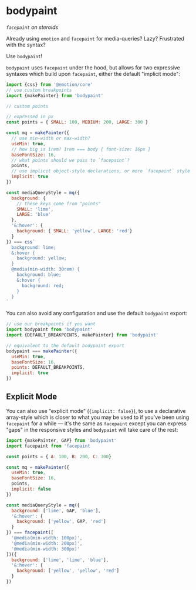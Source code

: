 # bodypaint

_`facepaint` on steroids_

Already using `emotion` and `facepaint` for media-queries? Lazy? Frustrated with the syntax?

Use `bodypaint`!

`bodypaint` uses `facepaint` under the hood, but allows for two expressive syntaxes which build upon `facepaint`, either the default "implicit mode":

```js
import {css} from '@emotion/core'
// use custom breakpoints
import {makePainter} from 'bodypaint'

// custom points

// expressed in px
const points = { SMALL: 100, MEDIUM: 200, LARGE: 300 }

const mq = makePainter({
  // use min-width or max-width?
  useMin: true,
  // how big is 1rem? 1rem === body { font-size: 16px } 
  baseFontSize: 16,
  // what points should we pass to `facepaint`?
  points,
  // use implicit object-style declarations, or more `facepaint` style arrays?
  implicit: true
})

const mediaQueryStyle = mq({
  background: {
    // these keys come from "points"
    SMALL: 'lime',
    LARGE: 'blue'
  },
  '&:hover': {
    background: { SMALL: 'yellow', LARGE: 'red'}
  }
}) === css`
  background: lime;
  &:hover {
    background: yellow;
  }
  @media(min-width: 30rem) {
    background: blue;
    &:hover {
      background: red;
    }
  }
`
```

You can also avoid any configuration and use the default `bodypaint` export:

```js
// use our breakpoints if you want
import bodypaint from 'bodypaint'
import {DEFAULT_BREAKPOINTS, makePainter} from 'bodypaint'

// equivalent to the default bodypaint export
bodypaint === makePainter({
  useMin: true,
  baseFontSize: 16,
  points: DEFAULT_BREAKPOINTS,
  implicit: true
})
```

## Explicit Mode

You can also use "explicit mode" (`{implicit: false}`), to use a declarative array-style which is closer to what you may be used to if you've been using `facepaint` for a while &mdash; it's the same as `facepaint` except you can express "gaps" in the responsive styles and `bodypaint` will take care of the rest:

```js
import {makePainter, GAP} from 'bodypaint'
import facepaint from 'facepaint

const points = { A: 100, B: 200, C: 300}

const mq = makePainter({
  useMin: true,
  baseFontSize: 16,
  points,
  implicit: false
})

const mediaQueryStyle = mq({
  background: ['lime', GAP, 'blue'],
  '&:hover': {
    background: ['yellow', GAP, 'red']
  }
}) === facepaint([
  '@media(min-width: 100px)',
  '@media(min-width: 200px)',
  '@media(min-width: 300px)'
])({
  background: ['lime', 'lime', 'blue'],
  '&:hover': {
    background: ['yellow', 'yellow', 'red']
  }
})
```

